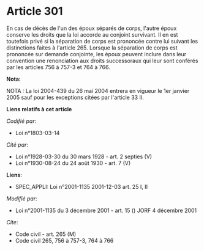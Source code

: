 # Article 301

En cas de décès de l'un des époux séparés de corps, l'autre époux conserve les droits que la loi accorde au conjoint
survivant. Il en est toutefois privé si la séparation de corps est prononcée contre lui suivant les distinctions faites à
l'article 265. Lorsque la séparation de corps est prononcée sur demande conjointe, les époux peuvent inclure dans leur
convention une renonciation aux droits successoraux qui leur sont conférés par les articles 756 à 757-3 et 764 à 766.

**Nota:**

NOTA : La loi 2004-439 du 26 mai 2004 entrera en vigueur le 1er janvier 2005 sauf pour les exceptions citées par l'article 33
II.

**Liens relatifs à cet article**

_Codifié par_:

  - Loi n°1803-03-14

_Cité par_:

  - Loi n°1928-03-30 du 30 mars 1928 - art. 2 septies (V)
  - Loi n°1930-08-24 du 24 août 1930 - art. 7 (V)

**Liens**:

  - SPEC_APPLI: Loi n°2001-1135 2001-12-03 art. 25 I, II

_Modifié par_:

  - Loi n°2001-1135 du 3 décembre 2001 - art. 15 () JORF 4 décembre 2001

_Cite_:

  - Code civil - art. 265 (M)
  - Code civil 265, 756 à 757-3, 764 à 766
